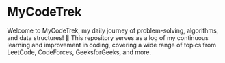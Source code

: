 # MyCodeTrek
Welcome to MyCodeTrek, my daily journey of problem-solving, algorithms, and data structures! 🌟 This repository serves as a log of my continuous learning and improvement in coding, covering a wide range of topics from LeetCode, CodeForces, GeeksforGeeks, and more.
